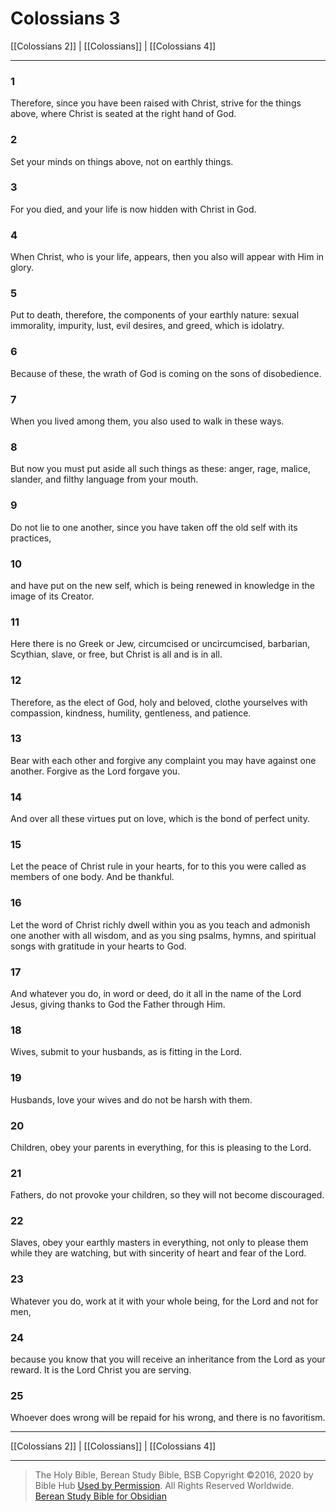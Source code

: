 # Colossians 3

[[Colossians 2]] | [[Colossians]] | [[Colossians 4]]

---

### 1
Therefore, since you have been raised with Christ, strive for the things above, where Christ is seated at the right hand of God.

### 2
Set your minds on things above, not on earthly things.

### 3
For you died, and your life is now hidden with Christ in God.

### 4
When Christ, who is your life, appears, then you also will appear with Him in glory.

### 5
Put to death, therefore, the components of your earthly nature: sexual immorality, impurity, lust, evil desires, and greed, which is idolatry.

### 6
Because of these, the wrath of God is coming on the sons of disobedience.

### 7
When you lived among them, you also used to walk in these ways.

### 8
But now you must put aside all such things as these: anger, rage, malice, slander, and filthy language from your mouth.

### 9
Do not lie to one another, since you have taken off the old self with its practices,

### 10
and have put on the new self, which is being renewed in knowledge in the image of its Creator.

### 11
Here there is no Greek or Jew, circumcised or uncircumcised, barbarian, Scythian, slave, or free, but Christ is all and is in all.

### 12
Therefore, as the elect of God, holy and beloved, clothe yourselves with compassion, kindness, humility, gentleness, and patience.

### 13
Bear with each other and forgive any complaint you may have against one another. Forgive as the Lord forgave you.

### 14
And over all these virtues put on love, which is the bond of perfect unity.

### 15
Let the peace of Christ rule in your hearts, for to this you were called as members of one body. And be thankful.

### 16
Let the word of Christ richly dwell within you as you teach and admonish one another with all wisdom, and as you sing psalms, hymns, and spiritual songs with gratitude in your hearts to God.

### 17
And whatever you do, in word or deed, do it all in the name of the Lord Jesus, giving thanks to God the Father through Him.

### 18
Wives, submit to your husbands, as is fitting in the Lord.

### 19
Husbands, love your wives and do not be harsh with them.

### 20
Children, obey your parents in everything, for this is pleasing to the Lord.

### 21
Fathers, do not provoke your children, so they will not become discouraged.

### 22
Slaves, obey your earthly masters in everything, not only to please them while they are watching, but with sincerity of heart and fear of the Lord.

### 23
Whatever you do, work at it with your whole being, for the Lord and not for men,

### 24
because you know that you will receive an inheritance from the Lord as your reward. It is the Lord Christ you are serving.

### 25
Whoever does wrong will be repaid for his wrong, and there is no favoritism.

---

[[Colossians 2]] | [[Colossians]] | [[Colossians 4]]

---

> The Holy Bible, Berean Study Bible, BSB
> Copyright &copy;2016, 2020 by Bible Hub
> [Used by Permission](https://berean.bible/terms.htm). All Rights Reserved Worldwide.
> [Berean Study Bible for Obsidian](https://github.com/gapmiss/berean-study-bible-for-obsidian)</small>

